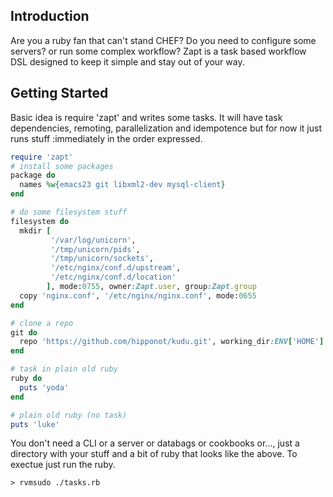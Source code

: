 ## Introduction
Are you a ruby fan that can't stand CHEF? Do you need to configure some servers? or run some
complex workflow? Zapt is a task based workflow DSL designed to keep
it simple and stay out of your way.

## Getting Started
Basic idea is require 'zapt' and writes some tasks.  It will have task
dependencies, remoting, parallelization and idempotence but for now
it just runs stuff :immediately in the order expressed.

```ruby
require 'zapt'
# install some packages
package do
  names %w{emacs23 git libxml2-dev mysql-client}
end

# do some filesystem stuff
filesystem do
  mkdir [
         '/var/log/unicorn',
         '/tmp/unicorn/pids',
         '/tmp/unicorn/sockets',
         '/etc/nginx/conf.d/upstream',
         '/etc/nginx/conf.d/location'
        ], mode:0755, owner:Zapt.user, group:Zapt.group
  copy 'nginx.conf', '/etc/nginx/nginx.conf', mode:0655
end

# clone a repo
git do
  repo 'https://github.com/hipponot/kudu.git', working_dir:ENV['HOME']
end

# task in plain old ruby
ruby do
  puts 'yoda'
end

# plain old ruby (no task)
puts 'luke'

```
You don't need a CLI or a server or databags or cookbooks or..., just
a directory with your stuff and a bit of ruby that looks like the
above. To exectue just run the ruby.
```
> rvmsudo ./tasks.rb
```

